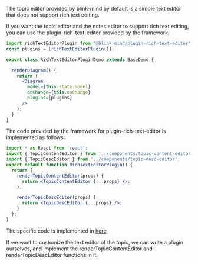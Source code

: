 The topic editor provided by blink-mind by default is a simple text editor that does not support rich text editing.

If you want the topic editor and the notes editor to support rich text editing, you can use the plugin-rich-text-editor provided by the framework.

```jsx
import richTextEditorPlugin from "@blink-mind/plugin-rich-text-editor";
const plugins = [richTextEditorPlugin()];

export class RichTextEditorPluginDemo extends BaseDemo {

  renderDiagram() {
    return (
      <Diagram
        model={this.state.model}
        onChange={this.onChange}
        plugins={plugins}
      />
    );
  }
}
```

The code provided by the framework for plugin-rich-text-editor is implemented as follows:

```jsx
import * as React from 'react';
import { TopicContentEditor } from '../components/topic-content-editor';
import { TopicDescEditor } from '../components/topic-desc-editor';
export default function RichTextEditorPlugin() {
  return {
    renderTopicContentEditor(props) {
      return <TopicContentEditor {...props} />;
    },

    renderTopicDescEditor(props) {
      return <TopicDescEditor {...props} />;
    }
  };
}
```

The specific code is implemented in [here](https://github.com/awehook/blink-mind/tree/master/packages/plugin-rich-text-editor/src/components),

If we want to customize the text editor of the topic, we can write a plugin ourselves, and implement the renderTopicContentEditor and renderTopicDescEditor functions in it.